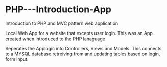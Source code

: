 # PHP---Introduction-App
Introduction to PHP and MVC pattern web application

Local Web App for a website that excepts user login.
This was an App created when introduced to the PHP lanaguage

Seperates the Applogic into Controllers, Views and Models. This connects to a MYSQL database retreiving from and updating tables based on login, form input.
